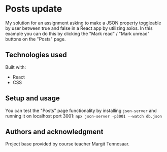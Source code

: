 # Posts update

My solution for an assignment asking to make a JSON property toggleable by user between true and false in a React app by utilizing axios. In this example you can do this by clicking the "Mark read" / "Mark unread" buttons on the "Posts" page.

## Technologies used

Built with:

- React
- CSS

## Setup and usage

You can test the "Posts" page functionality by installing `json-server` and running it on localhost port 3001:
`npx json-server -p3001 --watch db.json`

## Authors and acknowledgment

Project base provided by course teacher Margit Tennosaar.
